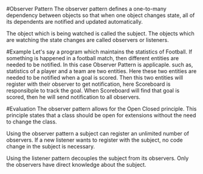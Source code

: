 #Observer Pattern
The observer pattern defines a one-to-many dependency between objects so that when one object changes state, all of its dependents are notified and updated automatically.

The object which is being watched is called the subject. The objects which are watching the state changes are called observers or listeners.

#Example
Let's say a program which maintains the statistics of Football. If something is happened in a football match, then different entities are needed to be notified. 
In this case Observer Pattern is applicaple. such as, statistics of a player and a team are two entities. Here these two entities are needed to be notified when
a goal is scored. Then this two entities will register with their observer to get notification, here Scoreboard is responsibple to track the goal. When Scoreboard
will find that goal is scored, then he will send notification to all observers.

#Evaluation
The observer pattern allows for the Open Closed principle. This principle states that a class should be open for extensions without the need to change the class.

Using the observer pattern a subject can register an unlimited number of observers. If a new listener wants to register with the subject, no code change in the subject is necessary.

Using the listener pattern decouples the subject from its observers. Only the observers have direct knowledge about the subject.
